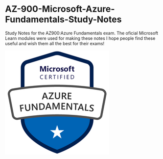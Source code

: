 # AZ-900-Microsoft-Azure-Fundamentals-Study-Notes
Study Notes for the AZ900:Azure Fundamentals exam. 
The oficial Microsoft Learn modules were used for making these notes
I hope people find these useful and wish them all the best for their exams! 

<img src="https://github.com/BIT-R0nIn/AZ-900-Microsoft-Azure-Fundamentals-Study-Notes/blob/master/img/AZ-900-1.png">


